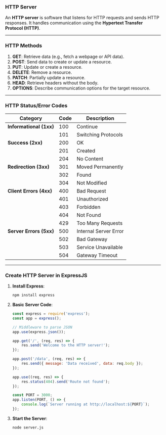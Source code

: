 ### HTTP Server
An **HTTP server** is software that listens for HTTP requests and sends HTTP responses. It handles communication using the **Hypertext Transfer Protocol (HTTP)**.

---

### HTTP Methods
1. **GET**: Retrieve data (e.g., fetch a webpage or API data).
2. **POST**: Send data to create or update a resource.
3. **PUT**: Update or create a resource.
4. **DELETE**: Remove a resource.
5. **PATCH**: Partially update a resource.
6. **HEAD**: Retrieve headers without the body.
7. **OPTIONS**: Describe communication options for the target resource.

---

### HTTP Status/Error Codes

| **Category**         | **Code** | **Description**                    |
|-----------------------|----------|------------------------------------|
| **Informational (1xx)** | 100      | Continue                           |
|                       | 101      | Switching Protocols                |
| **Success (2xx)**     | 200      | OK                                 |
|                       | 201      | Created                            |
|                       | 204      | No Content                         |
| **Redirection (3xx)** | 301      | Moved Permanently                  |
|                       | 302      | Found                              |
|                       | 304      | Not Modified                       |
| **Client Errors (4xx)**| 400      | Bad Request                        |
|                       | 401      | Unauthorized                       |
|                       | 403      | Forbidden                          |
|                       | 404      | Not Found                          |
|                       | 429      | Too Many Requests                  |
| **Server Errors (5xx)**| 500      | Internal Server Error              |
|                       | 502      | Bad Gateway                        |
|                       | 503      | Service Unavailable                |
|                       | 504      | Gateway Timeout                    |

---

### Create HTTP Server in ExpressJS

1. **Install Express**:
   ```bash
   npm install express
   ```

2. **Basic Server Code**:
   ```javascript
   const express = require('express');
   const app = express();

   // Middleware to parse JSON
   app.use(express.json());

   app.get('/', (req, res) => {
       res.send('Welcome to the HTTP server!');
   });

   app.post('/data', (req, res) => {
       res.send({ message: 'Data received', data: req.body });
   });

   app.use((req, res) => {
       res.status(404).send('Route not found');
   });

   const PORT = 3000;
   app.listen(PORT, () => {
       console.log(`Server running at http://localhost:${PORT}`);
   });
   ```

3. **Start the Server**:
   ```bash
   node server.js
   ```
